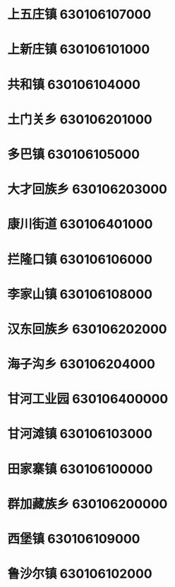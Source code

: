 # 上五庄镇 630106107000
# 上新庄镇 630106101000
# 共和镇 630106104000
# 土门关乡 630106201000
# 多巴镇 630106105000
# 大才回族乡 630106203000
# 康川街道 630106401000
# 拦隆口镇 630106106000
# 李家山镇 630106108000
# 汉东回族乡 630106202000
# 海子沟乡 630106204000
# 甘河工业园 630106400000
# 甘河滩镇 630106103000
# 田家寨镇 630106100000
# 群加藏族乡 630106200000
# 西堡镇 630106109000
# 鲁沙尔镇 630106102000
